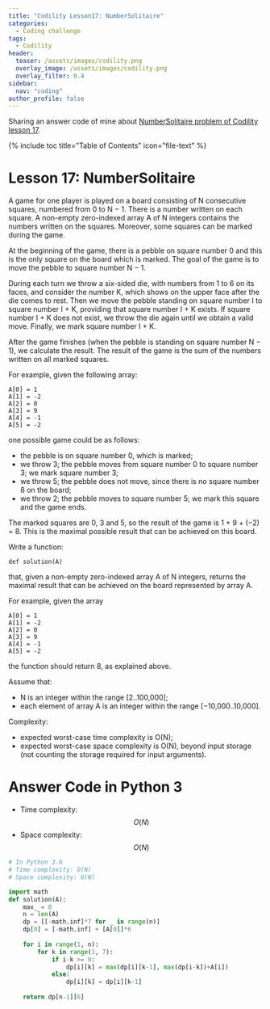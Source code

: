 ```yaml
---
title: "Codility Lesson17: NumberSolitaire"
categories:
  - Coding challenge
tags:
  - Codility
header:
  teaser: /assets/images/codility.png
  overlay_image: /assets/images/codility.png
  overlay_filter: 0.4
sidebar:
  nav: "coding"
author_profile: false
---
```


Sharing an answer code of mine about [NumberSolitaire problem of Codility lesson 17](https://app.codility.com/programmers/lessons/17-dynamic_programming/number_solitaire/).

{% include toc title="Table of Contents" icon="file-text" %}

# Lesson 17: NumberSolitaire
A game for one player is played on a board consisting of N consecutive squares, numbered from 0 to N − 1. There is a number written on each square. A non-empty zero-indexed array A of N integers contains the numbers written on the squares. Moreover, some squares can be marked during the game.

At the beginning of the game, there is a pebble on square number 0 and this is the only square on the board which is marked. The goal of the game is to move the pebble to square number N − 1.

During each turn we throw a six-sided die, with numbers from 1 to 6 on its faces, and consider the number K, which shows on the upper face after the die comes to rest. Then we move the pebble standing on square number I to square number I + K, providing that square number I + K exists. If square number I + K does not exist, we throw the die again until we obtain a valid move. Finally, we mark square number I + K.

After the game finishes (when the pebble is standing on square number N − 1), we calculate the result. The result of the game is the sum of the numbers written on all marked squares.

For example, given the following array:

    A[0] = 1
    A[1] = -2
    A[2] = 0
    A[3] = 9
    A[4] = -1
    A[5] = -2
    
one possible game could be as follows:

- the pebble is on square number 0, which is marked;
- we throw 3; the pebble moves from square number 0 to square number 3; we mark square number 3;
- we throw 5; the pebble does not move, since there is no square number 8 on the board;
- we throw 2; the pebble moves to square number 5; we mark this square and the game ends.

The marked squares are 0, 3 and 5, so the result of the game is 1 + 9 + (−2) = 8. This is the maximal possible result that can be achieved on this board.

Write a function:

```
def solution(A)
```

that, given a non-empty zero-indexed array A of N integers, returns the maximal result that can be achieved on the board represented by array A.

For example, given the array

    A[0] = 1
    A[1] = -2
    A[2] = 0
    A[3] = 9
    A[4] = -1
    A[5] = -2
    
the function should return 8, as explained above.

Assume that:

- N is an integer within the range [2..100,000];
- each element of array A is an integer within the range [−10,000..10,000].

Complexity:

- expected worst-case time complexity is O(N);
- expected worst-case space complexity is O(N), beyond input storage (not counting the storage required for input arguments).

# Answer Code in Python 3
- Time complexity: $$O(N)$$
- Space complexity: $$O(N)$$

```python
# In Python 3.6
# Time complexity: O(N)
# Space complexity: O(N)

import math
def solution(A):
    max_ = 0
    n = len(A)
    dp = [[-math.inf]*7 for _ in range(n)]
    dp[0] = [-math.inf] + [A[0]]*6
    
    for i in range(1, n):
        for k in range(1, 7):
            if i-k >= 0:
                dp[i][k] = max(dp[i][k-1], max(dp[i-k])+A[i])
            else:
                dp[i][k] = dp[i][k-1]
    
    return dp[n-1][6]
```
